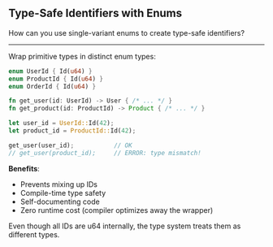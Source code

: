 ## Type-Safe Identifiers with Enums

How can you use single-variant enums to create type-safe identifiers?

---

Wrap primitive types in distinct enum types:

```rust
enum UserId { Id(u64) }
enum ProductId { Id(u64) }
enum OrderId { Id(u64) }

fn get_user(id: UserId) -> User { /* ... */ }
fn get_product(id: ProductId) -> Product { /* ... */ }

let user_id = UserId::Id(42);
let product_id = ProductId::Id(42);

get_user(user_id);           // OK
// get_user(product_id);     // ERROR: type mismatch!
```

**Benefits**:
- Prevents mixing up IDs
- Compile-time type safety
- Self-documenting code
- Zero runtime cost (compiler optimizes away the wrapper)

Even though all IDs are u64 internally, the type system treats them as different types.

